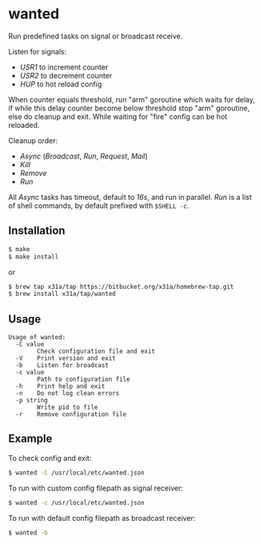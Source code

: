 # wanted

Run predefined tasks on signal or broadcast receive.

Listen for signals:
- *USR1* to increment counter
- *USR2* to decrement counter
- *HUP*  to hot reload config

When counter equals threshold, run "arm" goroutine which waits for delay, 
if while this delay counter become below threshold stop "arm" goroutine, 
else do cleanup and exit. While waiting for "fire" config can be hot reloaded.

Cleanup order:
- *Async* (*Broadcast*, *Run*, *Request*, *Mail*)
- *Kill*
- *Remove*
- *Run*

All *Async* tasks has timeout, default to *16s*, and run in parallel.
*Run* is a list of shell commands, by default prefixed with `$SHELL -c`.

## Installation
```sh
$ make
$ make install
```
or
```sh
$ brew tap x31a/tap https://bitbucket.org/x31a/homebrew-tap.git
$ brew install x31a/tap/wanted
```

## Usage
```text
Usage of wanted:
  -C value
    	Check configuration file and exit
  -V	Print version and exit
  -b	Listen for broadcast
  -c value
    	Path to configuration file
  -h	Print help and exit
  -n	Do not log clean errors
  -p string
    	Write pid to file
  -r	Remove configuration file
```

## Example

To check config and exit:
```sh
$ wanted -C /usr/local/etc/wanted.json
```

To run with custom config filepath as signal receiver:
```sh
$ wanted -c /usr/local/etc/wanted.json
```

To run with default config filepath as broadcast receiver:
```sh
$ wanted -b
```
